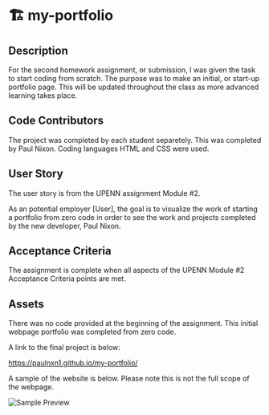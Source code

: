 # 🏗️ my-portfolio

## Description 

For the second homework assignment, or submission, I was given the task to start coding from scratch.  The purpose was to make an initial, or start-up portfolio page.  This will be updated throughout the class as more advanced learning takes place.  


## Code Contributors
The project was completed by each student separetely.  This was completed by Paul Nixon. Coding languages HTML and CSS were used.  


## User Story 
The user story is from the UPENN assignment Module #2.

As an potential employer [User], the goal is to visualize the work of starting a portfolio from zero code in order to see the work and projects completed by the new developer, Paul Nixon. 


## Acceptance Criteria
The assignment is complete when all aspects of the UPENN Module #2 Acceptance Criteria points are met. 


## Assets
There was no code provided at the beginning of the assignment.  This initial webpage portfolio was completed from zero code. 

A link to the final project is below:

https://paulnxn1.github.io/my-portfolio/

A sample of the website is below.  Please note this is not the full scope of the webpage. 

![Sample Preview](https://user-images.githubusercontent.com/84299358/228712956-1cd5409e-edce-4ab7-9aaa-676673a1673a.png)
